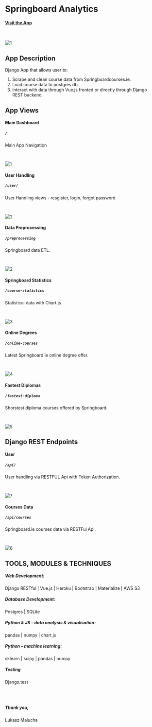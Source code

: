 # Springboard Analytics


#### [Visit the App](https://springboardanalytics.herokuapp.com/)

<br>

![1](https://user-images.githubusercontent.com/26208598/71312488-7b575e00-2423-11ea-9001-304de387c566.PNG)
<br>
## App Description

Django App that allows user to:

1. Scrape and clean course data from Springboardcourses.ie.
2. Load course data to postgres db.
2. Interact with data through Vue.js fronted or directly through Django REST backend.


## App Views

#### Main Dashboard
##### `/`

Main App Navigation

<br>

![1](https://user-images.githubusercontent.com/26208598/71312488-7b575e00-2423-11ea-9001-304de387c566.PNG)
<br>

#### User Handling
##### `/user/`

 User Handling views - resgister, login, forgot password

<br>

![2](https://user-images.githubusercontent.com/26208598/53902094-592d5480-4038-11e9-8000-704917c1da6a.jpg)

#### Data Preprocessing
##### `/preprocessing`

 Springboard data ETL.

<br>

![2](https://user-images.githubusercontent.com/26208598/71312489-7b575e00-2423-11ea-83cb-5a7de7cab667.PNG)

#### Springboard Statistics
##### `/course-statistics`

 Statistical data with Chart.js.

<br>

![3](https://user-images.githubusercontent.com/26208598/71312490-7b575e00-2423-11ea-8fd8-bd7712209c3a.PNG)

#### Online Degrees
##### `/online-courses`

 Latest Springboard.ie online degree offer.

<br>

![4](https://user-images.githubusercontent.com/26208598/71312491-7beff480-2423-11ea-9b0a-a64cdb9fbd7c.PNG)

#### Fastest Diplomas
##### `/fastest-diploma`

 Shorstest diploma courses offered by Springboard.

<br>

![5](https://user-images.githubusercontent.com/26208598/71312492-7beff480-2423-11ea-90a2-cd0d6561b0ed.PNG)

## Django REST Endpoints

#### User
##### `/api/`

 User handling via RESTFUL Api with Token Authorization.

<br>

![7](https://user-images.githubusercontent.com/26208598/53902106-5fbbcc00-4038-11e9-9ed0-848d3e11c1da.png)

#### Courses Data
##### `/api/courses`

 Springboard.ie courses data via RESTFul Api.

<br>

![8](https://user-images.githubusercontent.com/26208598/53902109-60ecf900-4038-11e9-8eda-d26e51ea516a.jpg)


## TOOLS, MODULES & TECHNIQUES

##### Web Development:
Django RESTful | Vue.js | Heroku | Bootstrap | Materialize | AWS S3

##### Database Development:
Postgres | SQLite

##### Python & JS – data analysis & visualisation:
pandas | numpy | chart.js

##### Python – machine learning:
sklearn | scipy | pandas | numpy

##### Testing
Django.test



<br>
<br>

##### Thank you,

Lukasz Malucha



